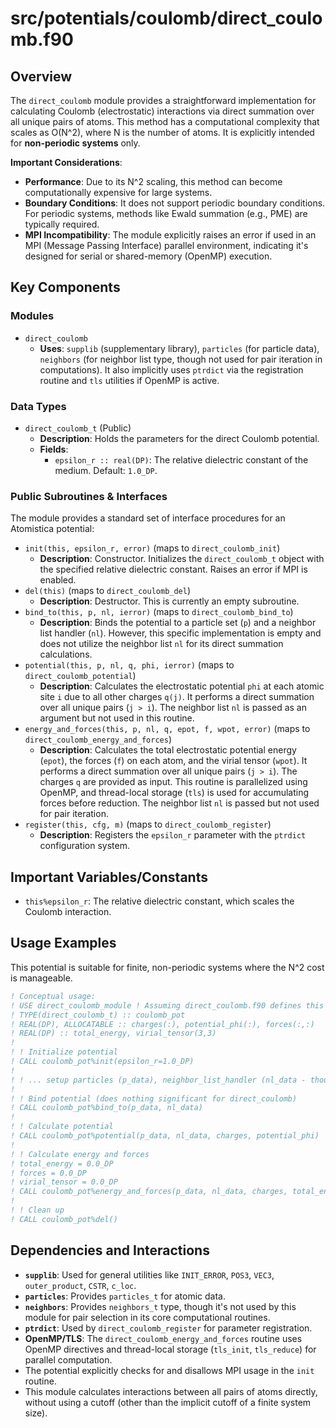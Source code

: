 # src/potentials/coulomb/direct_coulomb.f90

## Overview

The `direct_coulomb` module provides a straightforward implementation for calculating Coulomb (electrostatic) interactions via direct summation over all unique pairs of atoms. This method has a computational complexity that scales as O(N^2), where N is the number of atoms. It is explicitly intended for **non-periodic systems** only.

**Important Considerations**:
*   **Performance**: Due to its N^2 scaling, this method can become computationally expensive for large systems.
*   **Boundary Conditions**: It does not support periodic boundary conditions. For periodic systems, methods like Ewald summation (e.g., PME) are typically required.
*   **MPI Incompatibility**: The module explicitly raises an error if used in an MPI (Message Passing Interface) parallel environment, indicating it's designed for serial or shared-memory (OpenMP) execution.

## Key Components

### Modules

*   `direct_coulomb`
    *   **Uses**: `supplib` (supplementary library), `particles` (for particle data), `neighbors` (for neighbor list type, though not used for pair iteration in computations). It also implicitly uses `ptrdict` via the registration routine and `tls` utilities if OpenMP is active.

### Data Types

*   `direct_coulomb_t` (Public)
    *   **Description**: Holds the parameters for the direct Coulomb potential.
    *   **Fields**:
        *   `epsilon_r :: real(DP)`: The relative dielectric constant of the medium. Default: `1.0_DP`.

### Public Subroutines & Interfaces

The module provides a standard set of interface procedures for an Atomistica potential:

*   `init(this, epsilon_r, error)` (maps to `direct_coulomb_init`)
    *   **Description**: Constructor. Initializes the `direct_coulomb_t` object with the specified relative dielectric constant. Raises an error if MPI is enabled.
*   `del(this)` (maps to `direct_coulomb_del`)
    *   **Description**: Destructor. This is currently an empty subroutine.
*   `bind_to(this, p, nl, ierror)` (maps to `direct_coulomb_bind_to`)
    *   **Description**: Binds the potential to a particle set (`p`) and a neighbor list handler (`nl`). However, this specific implementation is empty and does not utilize the neighbor list `nl` for its direct summation calculations.
*   `potential(this, p, nl, q, phi, ierror)` (maps to `direct_coulomb_potential`)
    *   **Description**: Calculates the electrostatic potential `phi` at each atomic site `i` due to all other charges `q(j)`. It performs a direct summation over all unique pairs (`j > i`). The neighbor list `nl` is passed as an argument but not used in this routine.
*   `energy_and_forces(this, p, nl, q, epot, f, wpot, error)` (maps to `direct_coulomb_energy_and_forces`)
    *   **Description**: Calculates the total electrostatic potential energy (`epot`), the forces (`f`) on each atom, and the virial tensor (`wpot`). It performs a direct summation over all unique pairs (`j > i`). The charges `q` are provided as input. This routine is parallelized using OpenMP, and thread-local storage (`tls`) is used for accumulating forces before reduction. The neighbor list `nl` is passed but not used for pair iteration.
*   `register(this, cfg, m)` (maps to `direct_coulomb_register`)
    *   **Description**: Registers the `epsilon_r` parameter with the `ptrdict` configuration system.

## Important Variables/Constants

*   `this%epsilon_r`: The relative dielectric constant, which scales the Coulomb interaction.

## Usage Examples

This potential is suitable for finite, non-periodic systems where the N^2 cost is manageable.

```fortran
! Conceptual usage:
! USE direct_coulomb_module ! Assuming direct_coulomb.f90 defines this
! TYPE(direct_coulomb_t) :: coulomb_pot
! REAL(DP), ALLOCATABLE :: charges(:), potential_phi(:), forces(:,:)
! REAL(DP) :: total_energy, virial_tensor(3,3)
!
! ! Initialize potential
! CALL coulomb_pot%init(epsilon_r=1.0_DP)
!
! ! ... setup particles (p_data), neighbor_list_handler (nl_data - though not used by direct_coulomb), and charges ...
!
! ! Bind potential (does nothing significant for direct_coulomb)
! CALL coulomb_pot%bind_to(p_data, nl_data)
!
! ! Calculate potential
! CALL coulomb_pot%potential(p_data, nl_data, charges, potential_phi)
!
! ! Calculate energy and forces
! total_energy = 0.0_DP
! forces = 0.0_DP
! virial_tensor = 0.0_DP
! CALL coulomb_pot%energy_and_forces(p_data, nl_data, charges, total_energy, forces, virial_tensor)
!
! ! Clean up
! CALL coulomb_pot%del()
```

## Dependencies and Interactions

*   **`supplib`**: Used for general utilities like `INIT_ERROR`, `POS3`, `VEC3`, `outer_product`, `CSTR`, `c_loc`.
*   **`particles`**: Provides `particles_t` for atomic data.
*   **`neighbors`**: Provides `neighbors_t` type, though it's not used by this module for pair selection in its core computational routines.
*   **`ptrdict`**: Used by `direct_coulomb_register` for parameter registration.
*   **OpenMP/TLS**: The `direct_coulomb_energy_and_forces` routine uses OpenMP directives and thread-local storage (`tls_init`, `tls_reduce`) for parallel computation.
*   The potential explicitly checks for and disallows MPI usage in the `init` routine.
*   This module calculates interactions between all pairs of atoms directly, without using a cutoff (other than the implicit cutoff of a finite system size).
```
